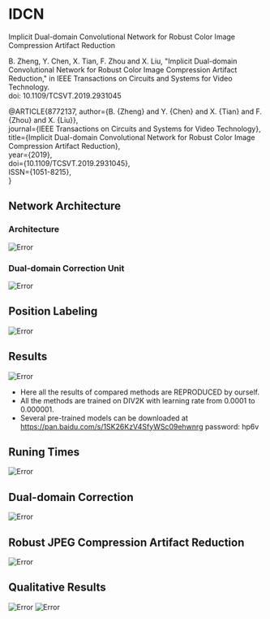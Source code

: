 # IDCN
Implicit Dual-domain Convolutional Network for Robust Color Image Compression Artifact Reduction  
  
    
B. Zheng, Y. Chen, X. Tian, F. Zhou and X. Liu, "Implicit Dual-domain Convolutional Network for Robust Color Image Compression Artifact Reduction," in IEEE Transactions on Circuits and Systems for Video Technology.  
doi: 10.1109/TCSVT.2019.2931045

  
@ARTICLE{8772137, 
author={B. {Zheng} and Y. {Chen} and X. {Tian} and F. {Zhou} and X. {Liu}},  
journal={IEEE Transactions on Circuits and Systems for Video Technology},  
title={Implicit Dual-domain Convolutional Network for Robust Color Image Compression Artifact Reduction},  
year={2019},  
doi={10.1109/TCSVT.2019.2931045},  
ISSN={1051-8215},  
}

## Network Architecture
### Architecture
![Error](https://github.com/zhenngbolun/IDCN/blob/master/Fig4.png)

### Dual-domain Correction Unit
![Error](https://github.com/zhenngbolun/IDCN/blob/master/Fig6.png)

## Position Labeling
![Error](https://github.com/zhenngbolun/IDCN/blob/master/position_labeling.png)
## Results
![Error](https://github.com/zhenngbolun/IDCN/blob/master/color_result.png)
* Here all the results of compared methods are REPRODUCED by ourself. 
* All the methods are trained on DIV2K with learning rate from 0.0001 to 0.000001.
* Several pre-trained models can be downloaded at https://pan.baidu.com/s/1SK26KzV4SfyWSc09ehwnrg password: hp6v 

## Runing Times
![Error](https://github.com/zhenngbolun/IDCN/blob/master/fig11.png)

## Dual-domain Correction
![Error](https://github.com/zhenngbolun/IDCN/blob/master/fig9.png)

## Robust JPEG Compression Artifact Reduction
![Error](https://github.com/zhenngbolun/IDCN/blob/master/fig12.png)

## Qualitative Results
![Error](https://github.com/zhenngbolun/IDCN/blob/master/fig10.png)
![Error](https://github.com/zhenngbolun/IDCN/blob/master/fig13.png)
 
